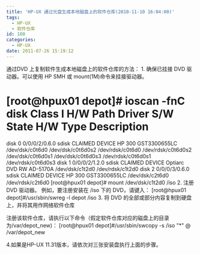 ```yaml
---
title: 'HP-UX 通过光盘生成本地磁盘上的软件仓库(2010-11-10 16:04:00)'
tags:
  - HP-UX
  - 软件仓库
id: 180
categories:
  - HP-UX
date: 2011-07-26 15:19:12
---
```


通过DVD 上复制软件生成本地磁盘上的软件仓库的方法：
1\. 确保已挂接 DVD 驱动器。可以使用 HP SMH 或 mount(1M)命令来挂接驱动器。

[root@hpux01 depot]# ioscan -fnC disk
Class     I  H/W Path       Driver S/W State   H/W Type     Description
=======================================================================
disk      0  0/0/0/2/0.6.0  sdisk   CLAIMED     DEVICE       HP 300 GST3300655LC
                           /dev/dsk/c0t6d0     /dev/dsk/c0t6d0s2   /dev/rdsk/c0t6d0    /dev/rdsk/c0t6d0s2
                           /dev/dsk/c0t6d0s1   /dev/dsk/c0t6d0s3   /dev/rdsk/c0t6d0s1  /dev/rdsk/c0t6d0s3
disk      1  0/0/0/2/1.2.0  sdisk   CLAIMED     DEVICE       Optiarc DVD RW AD-5170A
                           /dev/dsk/c1t2d0   /dev/rdsk/c1t2d0
disk      2  0/0/0/3/0.6.0  sdisk   CLAIMED     DEVICE       HP 300 GST3300655LC
                           /dev/dsk/c2t6d0   /dev/rdsk/c2t6d0
[root@hpux01 depot]# mount /dev/dsk/c1t2d0 /iso
2\. 注册 DVD 驱动器。
例如，要注册安装在 /iso 下的 DVD，请键入：
[root@hpux01 depot]#/usr/sbin/swreg -l depot /iso
3\. 将 DVD 的全部或部分内容复制到硬盘上，并将其用作网络软件仓库

注册该软件仓库，请执行以下命令（假定软件仓库对应的磁盘上的目录为/var/depot_new)：
[root@hpux01 depot]#/usr/sbin/swcopy -s /iso "*" @ /var/depot_new

4.如果是HP-UX 11.31版本，请依次对三张安装盘执行上面的步骤。